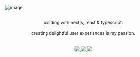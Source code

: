 ![image](https://github.com/filipeveronezi/filipeveronezi/assets/48724782/b07d43e1-f65d-44e1-9f41-de9e6b8f8df8)

<br />

<div align="center">
  building with nextjs, react & typescript.
</div>

<br />

<div align="center">
  creating delightful user experiences is my passion.
</div>

<br />
<br />

<div align="center">
  <a href="https://www.veronezi.dev">
    <img src="https://img.shields.io/badge/website-000000.svg?style=for-the-badge&logo=amp&logoColor=white" />
  </a>
  <a href="https://www.linkedin.com/in/filipeveronezi/">
    <img src="https://img.shields.io/badge/linkedin-000000.svg?style=for-the-badge&logo=linkedin&logoColor=white" />
  </a>
  <a href="mailto:filipeseidi@hotmail.com">
    <img src="https://img.shields.io/badge/email-000000.svg?style=for-the-badge&logo=mail.ru&logoColor=white" />
  </a>
</div>
